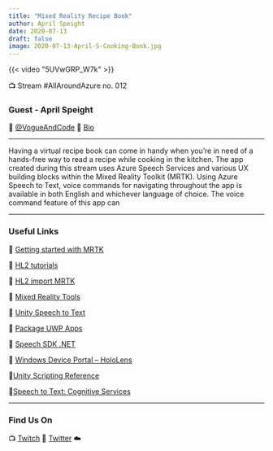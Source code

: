 ```yaml
---
title: "Mixed Reality Recipe Book"
author: April Speight
date: 2020-07-13
draft: false
image: 2020-07-13-April-S-Cooking-Book.jpg
---
```


{{< video "5UVwGRP_W7k" >}}

📺 Stream #AllAroundAzure no. 012

### Guest - April Speight

🔗 [@VogueAndCode](https://twitter.com/vogueandcode)
🔗 [Bio](https://developer.microsoft.com/en-us/advocates/april-speight)

---

Having a virtual recipe book can come in handy when you’re in need of a hands-free way to read a recipe while cooking in the kitchen. The app created during this stream uses Azure Speech Services and various UX building blocks within the Mixed Reality Toolkit (MRTK). Using Azure Speech to Text, voice commands for navigating throughout the app is available in both English and whichever language of choice. The voice command feature of this app can

---

### Useful Links

🔗 [Getting started with MRTK](https://microsoft.github.io/MixedRealityToolkit-Unity/Documentation/GettingStartedWithTheMRTK.html)

🔗 [HL2 tutorials](https://aka.ms/hl2tutorials)

🔗 [HL2 import MRTK](https://aka.ms/hl2importmrtk)

🔗 [Mixed Reality Tools](https://aka.ms/mixedrealitytools)

🔗 [Unity Speech to Text](https://aka.ms/unityspeechtotext)

🔗 [Package UWP Apps](https://aka.ms/packageuwpapps)

🔗 [Speech SDK .NET](https://aka.ms/speechsdkdotnet)

🔗 [Windows Device Portal – HoloLens](https://aka.ms/windowsdeviceportal-hololens)

🔗[Unity Scripting Reference](https://docs.unity3d.com/ScriptReference/?WT.mc_id=allaroundazure-blog-apspeigh)

🔗[Speech to Text: Cognitive Services](https://azure.microsoft.com/en-us/services/cognitive-services/speech-to-text/?WT.mc_id=allaroundazure-blog-apspeigh)

---

### Find Us On

📺 [Twitch](https://www.twitch.tv/microsoftdeveloper)
🔗 [Twitter](https://twitter.com/fboucheros)
☁️
